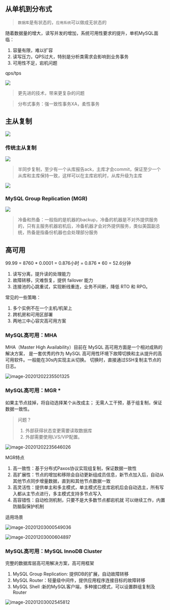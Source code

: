 
## 从单机到分布式

> `数据库`是有状态的，`应用系统`可以做成无状态的

随着数据量的增大，读写并发的增加，系统可用性要求的提升，单机MySQL面临：
1. 容量有限，难以扩容
2. 读写压力，QPS过大，特别是分析类需求会影响到业务事务
3. 可用性不足，宕机问题

qps/tps

![](./../pic/20201130214525.png)

> 更先进的技术，带来更复杂的问题

> 分布式事务：强一致性事务XA，柔性事务


## 主从复制

![](./../pic/20201130221959.png)


### 传统主从复制

![](./../pic/20201130223044.png)


> 半同步复制，至少有一个从库报告ack，主库才会commit，保证至少一个从库和主库保持一致，这样可以在主库宕机时，从库升级为主库

![](./../pic/20201130223304.png)


### MySQL Group Replication (MGR)

![](./../pic/20201130223836.png)


> 冷备和热备：一般指的是机器的backup，冷备的机器是不对外提供服务的，只有主服务机器宕机后，冷备机器才会对外提供服务，类似美国副总统，热备是指备份机器也会处理部分服务

## 高可用

99.99 = 8760 * 0.0001 = 0.876小时 = 0.876 * 60 = 52.6分钟

1. 读写分离，提升读的处理能力 
2. 故障转移，灾难恢复，提供 failover 能力
3. 连接池的心跳重试，实现断线重连，业务不间断，降低 RTO 和 RPO。

常见的一些策略： 

1. 多个实例不在一个主机/机架上
2. 跨机房和可用区部署 
3. 两地三中心容灾高可用方案



### MySQL高可用：MHA



MHA（Master High Availability）目前在 MySQL 高可用方面是一个相对成熟的解决方案， 是一套优秀的作为 MySQL 高可用性环境下故障切换和主从提升的高可用软件。一般能在30s内实现主从切换。 切换时，直接通过SSH复制主节点的日志。

![image-20201202235501325](pic/image-20201202235501325.png)



### MySQL高可用：MGR *

如果主节点挂掉，将自动选择某个从改成主； 无需人工干预，基于组复制，保证数据一致性。

>  问题？ 
>
> 1. 外部获得状态变更需要读取数据库
> 2. 外部需要使用LVS/VIP配置。

![image-20201202235646026](pic/image-20201202235646026.png)

MGR特点

1. 高一致性：基于分布式Paxos协议实现组复制，保证数据一致性
2. 高扩展性：节点的增加和移除会自动更新组成员信息，新节点加入后，自动从其他节点同步增量数据，直到和其他节点数据一致
3. 高灵活性：提供单主和多主模式，单主模式在主库宕机后会自动选主，所有写入都从主节点进行，多主模式支持多节点写入
4. 高容错性：自动检测机制，只要不是大多数节点都宕机就 可以继续工作，内置防脑裂保护机制

适用场景

![image-20201203000549036](pic/image-20201203000549036.png)

![image-20201203000604897](pic/image-20201203000604897.png)



### MySQL高可用：MySQL InnoDB Cluster

完整的数据库层高可用解决方案，高可用框架

1. MySQL Group Replication: 提供DB的扩展，自动故障转移
2. MySQL Router：轻量级中间件，提供应用程序连接目标的故障转移
3. MySQL Shell :新的MySQL客户端，多种接口模式，可以设置群组复制及Router

![image-20201203002545812](pic/image-20201203002545812.png)